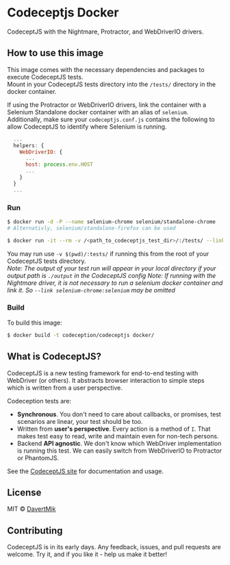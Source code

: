 # Codeceptjs Docker

CodeceptJS with the Nightmare, Protractor, and WebDriverIO drivers.

## How to use this image

This image comes with the necessary dependencies and packages to execute CodeceptJS tests.  
Mount in your CodeceptJS tests directory into the `/tests/` directory in the docker container.  

If using the Protractor or WebDriverIO drivers, link the container with a Selenium Standalone docker container with an alias of `selenium`. Additionally, make sure your `codeceptjs.conf.js` contains the following to allow CodeceptJS to identify where Selenium is running. 

```javascript
  ...
  helpers: {
    WebDriverIO: {
      ...
      host: process.env.HOST
      ...
    }
  }
  ...
``` 

### Run

```sh
$ docker run -d -P --name selenium-chrome selenium/standalone-chrome 
# Alternativly, selenium/standalone-firefox can be used

$ docker run -it --rm -v /<path_to_codeceptjs_test_dir>/:/tests/ --link selenium-chrome:selenium codeception/codeceptjs
```

You may run use `-v $(pwd)/:tests/` if running this from the root of your CodeceptJS tests directory.  
_Note: The output of your test run will appear in your local directory if your output path is `./output` in the CodeceptJS config_ 
_Note: If running with the Nightmare driver, it is not necessary to run a selenium docker container and link it. So `--link selenium-chrome:selenium` may be omitted_

### Build

To build this image:

```sh
$ docker build -t codeception/codeceptjs docker/
```

## What is CodeceptJS?

CodeceptJS is a new testing framework for end-to-end testing with WebDriver (or others). It abstracts browser interaction to simple steps which is written from a user perspective. 

Codeception tests are:

- **Synchronous**. You don't need to care about callbacks, or promises, test scenarios are linear, your test should be too.
- Written from **user's perspective**. Every action is a method of `I`. That makes test easy to read, write and maintain even for non-tech persons.
- Backend **API agnostic**. We don't know which WebDriver implementation is running this test. We can easily switch from WebDriverIO to Protractor or PhantomJS.

See the [CodeceptJS site](http://codecept.io/) for documentation and usage.

## License

MIT © [DavertMik](http://codegyre.com/)

## Contributing

CodeceptJS is in its early days. Any feedback, issues, and pull requests are welcome. Try it, and if you like it - help us make it better!